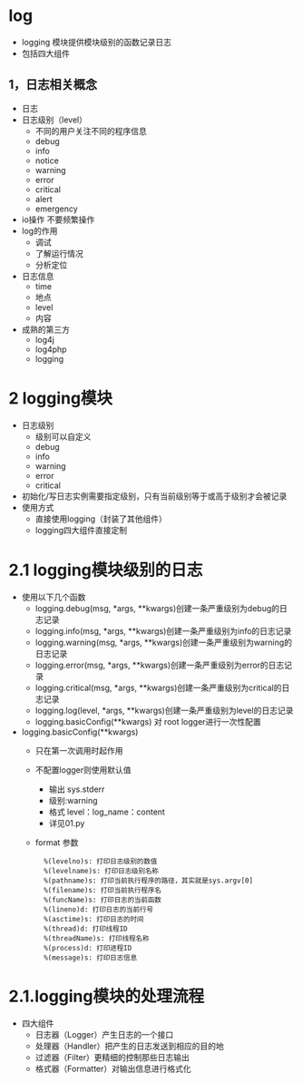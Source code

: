 # log
- logging 模块提供模块级别的函数记录日志
- 包括四大组件
## 1，日志相关概念
- 日志
- 日志级别（level）
    - 不同的用户关注不同的程序信息
    - debug
    - info
    - notice
    - warning
    - error
    - critical
    - alert
    - emergency 
 - io操作 不要频繁操作
 - log的作用
    - 调试
    - 了解运行情况
    - 分析定位
 - 日志信息
    - time
    - 地点
    - level
    - 内容
 - 成熟的第三方
    - log4j
    - log4php
    - logging
 # 2 logging模块
 - 日志级别
    - 级别可以自定义
    - debug
    - info
    - warning
    - error
    - critical
 - 初始化/写日志实例需要指定级别，只有当前级别等于或高于级别才会被记录
 - 使用方式
    - 直接使用logging（封装了其他组件）
    - logging四大组件直接定制
 # 2.1 logging模块级别的日志
 - 使用以下几个函数
    - logging.debug(msg, *args, **kwargs)创建一条严重级别为debug的日志记录
    - logging.info(msg, *args, **kwargs)创建一条严重级别为info的日志记录
    - logging.warning(msg, *args, **kwargs)创建一条严重级别为warning的日志记录
    - logging.error(msg, *args, **kwargs)创建一条严重级别为error的日志记录
    - logging.critical(msg, *args, **kwargs)创建一条严重级别为critical的日志记录
    - logging.log(level, *args, **kwargs)创建一条严重级别为level的日志记录
    - logging.basicConfig(**kwargs) 对 root logger进行一次性配置  
 - logging.basicConfig(**kwargs)
    - 只在第一次调用时起作用
    - 不配置logger则使用默认值
        - 输出 sys.stderr
        - 级别:warning
        - 格式 level：log_name：content
        - 详见01.py 
    - format 参数
    
            %(levelno)s: 打印日志级别的数值
            %(levelname)s: 打印日志级别名称
            %(pathname)s: 打印当前执行程序的路径，其实就是sys.argv[0]
            %(filename)s: 打印当前执行程序名
            %(funcName)s: 打印日志的当前函数
            %(lineno)d: 打印日志的当前行号
            %(asctime)s: 打印日志的时间
            %(thread)d: 打印线程ID
            %(threadName)s: 打印线程名称
            %(process)d: 打印进程ID
            %(message)s: 打印日志信息
            
 # 2.1.logging模块的处理流程
 - 四大组件
    - 日志器（Logger）产生日志的一个接口
    - 处理器（Handler）把产生的日志发送到相应的目的地
    - 过滤器（Filter）更精细的控制那些日志输出
    - 格式器（Formatter）对输出信息进行格式化

    